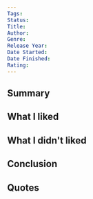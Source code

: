 ```yaml
---
Tags: 
Status:
Title:
Author: 
Genre:
Release Year: 
Date Started:
Date Finished:
Rating:
---
```


## Summary


## What I liked


## What I didn't liked


## Conclusion


## Quotes 

